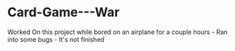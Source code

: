 # Card-Game---War
Worked On this project while bored on an airplane for a couple hours - Ran into some bugs - It's not finished
